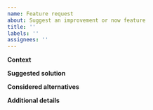 ```yaml
---
name: Feature request
about: Suggest an improvement or now feature
title: ''
labels: ''
assignees: ''
---
```


**Context**

<!--Please describe a proper context-->

**Suggested solution**

<!--Tell us what you would suggest-->

**Considered alternatives**

<!--Please add any alternative solutions that you have considered-->

**Additional details**

<!--Please add context, links, reasons, screenshots, etc.-->
